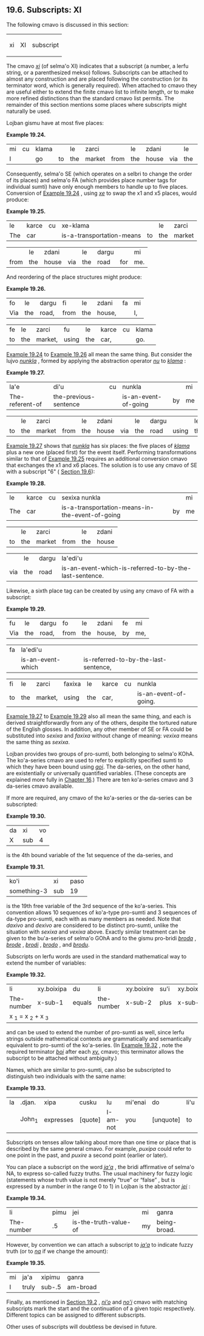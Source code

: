 <a id="section-subscripts-general"></a>19.6. <a id="c19s6"></a>Subscripts: XI
-----------------------------------------------------------------------------

The following cmavo is discussed in this section:

<table class="cmavo-list"><colgroup></colgroup><tbody><tr class="cmavo-entry"><td class="cmavo"><p class="cmavo">xi</p></td><td class="selmaho"><p class="selmaho">XI</p></td><td class="description"><p class="description">subscript</p></td></tr></tbody></table>

<a id="id-1.20.8.4.1" class="indexterm"></a>The cmavo _<a id="id-1.20.8.4.2.1" class="indexterm"></a>[_xi_](../go01#valsi-xi)_ (of selma'o XI) indicates that a subscript (a number, a lerfu string, or a parenthesized mekso) follows. Subscripts can be attached to almost any construction and are placed following the construction (or its terminator word, which is generally required). When attached to cmavo they are useful either to extend the finite cmavo list to infinite length, or to make more refined distinctions than the standard cmavo list permits. The remainder of this section mentions some places where subscripts might naturally be used.

Lojban gismu have at most five places:

<div class="interlinear-gloss-example example">
<a id="example-random-id-GuYz"></a>

**Example 19.24. <a id="c19e6d1"></a>** 

<table class="interlinear-gloss"><colgroup></colgroup><tbody><tr class="jbo"><td>mi</td><td>cu</td><td>klama</td><td></td><td>le</td><td>zarci</td><td>&nbsp;</td><td>le</td><td>zdani</td><td>&nbsp;</td><td>le</td><td>dargu</td><td>&nbsp;</td><td>le</td><td>karce</td></tr><tr class="gloss"><td>I</td><td>&nbsp;</td><td>go</td><td>to</td><td>the</td><td>market</td><td>from</td><td>the</td><td>house</td><td>via</td><td>the</td><td>road</td><td>using</td><td>the</td><td>car.</td></tr></tbody></table>

</div>  

Consequently, selma'o SE (which operates on a selbri to change the order of its places) and selma'o FA (which provides place number tags for individual sumti) have only enough members to handle up to five places. Conversion of [Example 19.24](../section-subscripts-general#example-random-id-GuYz) , using _<a id="id-1.20.8.7.2.1" class="indexterm"></a>[_xe_](../go01#valsi-xe)_ to swap the x1 and x5 places, would produce:

<div class="interlinear-gloss-example example">
<a id="example-random-id-QPGC"></a>

**Example 19.25. <a id="c19e6d2"></a>** 

<table class="interlinear-gloss"><colgroup></colgroup><tbody><tr class="jbo"><td>le</td><td>karce</td><td>cu</td><td>xe-klama</td><td></td><td>le</td><td>zarci</td></tr><tr class="gloss"><td>The</td><td>car</td><td>&nbsp;</td><td>is-a-transportation-means</td><td>to</td><td>the</td><td>market</td></tr></tbody></table>

<table class="interlinear-gloss"><colgroup></colgroup><tbody><tr class="jbo"><td></td><td>le</td><td>zdani</td><td>&nbsp;</td><td>le</td><td>dargu</td><td>&nbsp;</td><td>mi</td></tr><tr class="gloss"><td>from</td><td>the</td><td>house</td><td>via</td><td>the</td><td>road</td><td>for</td><td>me.</td></tr></tbody></table>

</div>  

And reordering of the place structures might produce:

<div class="interlinear-gloss-example example">
<a id="example-random-id-PaKo"></a>

**Example 19.26. <a id="c19e6d3"></a>** 

<table class="interlinear-gloss"><colgroup></colgroup><tbody><tr class="jbo"><td>fo</td><td>le</td><td>dargu</td><td>fi</td><td>le</td><td>zdani</td><td>fa</td><td>mi</td></tr><tr class="gloss"><td>Via</td><td>the</td><td>road,</td><td>from</td><td>the</td><td>house,</td><td></td><td>I,</td></tr></tbody></table>

<table class="interlinear-gloss"><colgroup></colgroup><tbody><tr class="jbo"><td>fe</td><td>le</td><td>zarci</td><td>fu</td><td>le</td><td>karce</td><td>cu</td><td>klama</td></tr><tr class="gloss"><td>to</td><td>the</td><td>market,</td><td>using</td><td>the</td><td>car,</td><td></td><td>go.</td></tr></tbody></table>

</div>  

[Example 19.24](../section-subscripts-general#example-random-id-GuYz) to [Example 19.26](../section-subscripts-general#example-random-id-PaKo) all mean the same thing. But consider the lujvo _<a id="id-1.20.8.11.3.1" class="indexterm"></a>[_nunkla_](../go01#valsi-nunkla)_ , formed by applying the abstraction operator _<a id="id-1.20.8.11.4.1" class="indexterm"></a>[_nu_](../go01#valsi-nu)_ to _<a id="id-1.20.8.11.5.1" class="indexterm"></a>[_klama_](../go01#valsi-klama)_ :

<div class="interlinear-gloss-example example">
<a id="example-random-id-sMPn"></a>

**Example 19.27. <a id="c19e6d4"></a>** 

<table class="interlinear-gloss"><colgroup></colgroup><tbody><tr class="jbo"><td>la'e</td><td>di'u</td><td>cu</td><td>nunkla</td><td></td><td>mi</td></tr><tr class="gloss"><td>The-referent-of</td><td>the-previous-sentence</td><td></td><td>is-an-event-of-going</td><td>by</td><td>me</td></tr></tbody></table>

<table class="interlinear-gloss"><colgroup></colgroup><tbody><tr class="jbo"><td></td><td>le</td><td>zarci</td><td>&nbsp;</td><td>le</td><td>zdani</td><td>&nbsp;</td><td>le</td><td>dargu</td><td>&nbsp;</td><td>le</td><td>karce</td></tr><tr class="gloss"><td>to</td><td>the</td><td>market</td><td>from</td><td>the</td><td>house</td><td>via</td><td>the</td><td>road</td><td>using</td><td>the</td><td>car.</td></tr></tbody></table>

</div>  

<a id="id-1.20.8.13.1" class="indexterm"></a><a id="id-1.20.8.13.2" class="indexterm"></a><a id="id-1.20.8.13.3" class="indexterm"></a><a id="id-1.20.8.13.4" class="indexterm"></a><a id="id-1.20.8.13.5" class="indexterm"></a>[Example 19.27](../section-subscripts-general#example-random-id-sMPn) shows that _<a id="id-1.20.8.13.7.1" class="indexterm"></a>[_nunkla_](../go01#valsi-nunkla)_ has six places: the five places of _<a id="id-1.20.8.13.8.1" class="indexterm"></a>[_klama_](../go01#valsi-klama)_ plus a new one (placed first) for the event itself. Performing transformations similar to that of [Example 19.25](../section-subscripts-general#example-random-id-QPGC) requires an additional conversion cmavo that exchanges the x1 and x6 places. The solution is to use any cmavo of SE with a subscript "6" ( [Section 19.6](../section-subscripts-general)):

<div class="interlinear-gloss-example example">
<a id="example-random-id-zGhw"></a>

**Example 19.28. <a id="c19e6d5"></a>** 

<table class="interlinear-gloss"><colgroup></colgroup><tbody><tr class="jbo"><td>le</td><td>karce</td><td>cu</td><td>sexixa&nbsp;nunkla</td><td></td><td>mi</td></tr><tr class="gloss"><td>The</td><td>car</td><td></td><td>is-a-transportation-means-in-the-event-of-going</td><td>by</td><td>me</td></tr></tbody></table>

<table class="interlinear-gloss"><colgroup></colgroup><tbody><tr class="jbo"><td></td><td>le</td><td>zarci</td><td>&nbsp;</td><td>le</td><td>zdani</td></tr><tr class="gloss"><td>to</td><td>the</td><td>market</td><td>from</td><td>the</td><td>house</td></tr></tbody></table>

<table class="interlinear-gloss"><colgroup></colgroup><tbody><tr class="jbo"><td></td><td>le</td><td>dargu</td><td>la'edi'u</td></tr><tr class="gloss"><td>via</td><td>the</td><td>road</td><td>is-an-event-which-is-referred-to-by-the-last-sentence.</td></tr></tbody></table>

</div>  

Likewise, a sixth place tag can be created by using any cmavo of FA with a subscript:

<div class="interlinear-gloss-example example">
<a id="example-random-id-EW1n"></a>

**Example 19.29. <a id="c19e6d6"></a>** 

<table class="interlinear-gloss"><colgroup></colgroup><tbody><tr class="jbo"><td>fu</td><td>le</td><td>dargu</td><td>fo</td><td>le</td><td>zdani</td><td>fe</td><td>mi</td></tr><tr class="gloss"><td>Via</td><td>the</td><td>road,</td><td>from</td><td>the</td><td>house,</td><td>by</td><td>me,</td></tr></tbody></table>

<table class="interlinear-gloss"><colgroup></colgroup><tbody><tr class="jbo"><td>fa</td><td>la'edi'u</td></tr><tr class="gloss"><td>&nbsp;</td><td>is-an-event-which</td><td>is-referred-to-by-the-last-sentence,</td></tr></tbody></table>

<table class="interlinear-gloss"><colgroup></colgroup><tbody><tr class="jbo"><td>fi</td><td>le</td><td>zarci</td><td>faxixa</td><td>le</td><td>karce</td><td>cu</td><td>nunkla</td></tr><tr class="gloss"><td>to</td><td>the</td><td>market,</td><td>using</td><td>the</td><td>car,</td><td></td><td>is-an-event-of-going.</td></tr></tbody></table>

</div>  

[Example 19.27](../section-subscripts-general#example-random-id-sMPn) to [Example 19.29](../section-subscripts-general#example-random-id-EW1n) also all mean the same thing, and each is derived straightforwardly from any of the others, despite the tortured nature of the English glosses. In addition, any other member of SE or FA could be substituted into _<a id="id-1.20.8.17.3.1" class="indexterm"></a>sexixa_ and _<a id="id-1.20.8.17.4.1" class="indexterm"></a>faxixa_ without change of meaning: _<a id="id-1.20.8.17.5.1" class="indexterm"></a>vexixa_ means the same thing as _<a id="id-1.20.8.17.6.1" class="indexterm"></a>sexixa_.

<a id="id-1.20.8.18.1" class="indexterm"></a><a id="id-1.20.8.18.2" class="indexterm"></a><a id="id-1.20.8.18.3" class="indexterm"></a>Lojban provides two groups of pro-sumti, both belonging to selma'o KOhA. The ko'a-series cmavo are used to refer to explicitly specified sumti to which they have been bound using _<a id="id-1.20.8.18.4.1" class="indexterm"></a>[_goi_](../go01#valsi-goi)_. The da-series, on the other hand, are existentially or universally quantified variables. (These concepts are explained more fully in [Chapter 16](../chapter-quantifiers).) There are ten ko'a-series cmavo and 3 da-series cmavo available.

<a id="id-1.20.8.19.1" class="indexterm"></a><a id="id-1.20.8.19.2" class="indexterm"></a><a id="id-1.20.8.19.3" class="indexterm"></a>If more are required, any cmavo of the ko'a-series or the da-series can be subscripted:

<div class="interlinear-gloss-example example">
<a id="example-random-id-Bday"></a>

**Example 19.30. <a id="c19e6d7"></a>** 

<table class="interlinear-gloss"><colgroup></colgroup><tbody><tr class="jbo"><td>da</td><td>xi</td><td>vo</td></tr><tr class="gloss"><td>X</td><td>sub</td><td>4</td></tr></tbody></table>

</div>  

is the 4th bound variable of the 1st sequence of the da-series, and

<div class="interlinear-gloss-example example">
<a id="example-random-id-gfXT"></a>

**Example 19.31. <a id="c19e6d8"></a>** 

<table class="interlinear-gloss"><colgroup></colgroup><tbody><tr class="jbo"><td>ko'i</td><td>xi</td><td>paso</td></tr><tr class="gloss"><td>something-3</td><td>sub</td><td>19</td></tr></tbody></table>

</div>  

is the 19th free variable of the 3rd sequence of the ko'a-series. This convention allows 10 sequences of ko'a-type pro-sumti and 3 sequences of da-type pro-sumti, each with as many members as needed. Note that _<a id="id-1.20.8.23.1.1" class="indexterm"></a>daxivo_ and _<a id="id-1.20.8.23.2.1" class="indexterm"></a>dexivo_ are considered to be distinct pro-sumti, unlike the situation with _<a id="id-1.20.8.23.3.1" class="indexterm"></a>sexixa_ and _<a id="id-1.20.8.23.4.1" class="indexterm"></a>vexixa_ above. Exactly similar treatment can be given to the bu'a-series of selma'o GOhA and to the gismu pro-bridi _<a id="id-1.20.8.23.5.1" class="indexterm"></a>[_broda_](../go01#valsi-broda)_ , _<a id="id-1.20.8.23.6.1" class="indexterm"></a>[_brode_](../go01#valsi-brode)_ , _<a id="id-1.20.8.23.7.1" class="indexterm"></a>[_brodi_](../go01#valsi-brodi)_ , _<a id="id-1.20.8.23.8.1" class="indexterm"></a>[_brodo_](../go01#valsi-brodo)_ , and _<a id="id-1.20.8.23.9.1" class="indexterm"></a>[_brodu_](../go01#valsi-brodu)_.

<a id="id-1.20.8.24.1" class="indexterm"></a>Subscripts on lerfu words are used in the standard mathematical way to extend the number of variables:

<div class="interlinear-gloss-example example">
<a id="example-random-id-wez6"></a>

**Example 19.32. <a id="c19e6d9"></a>** 

<table class="interlinear-gloss"><colgroup></colgroup><tbody><tr class="jbo"><td>li</td><td>xy.boixipa</td><td>du</td><td>li</td><td>xy.boixire</td><td>su'i</td><td>xy.boixici</td></tr><tr class="gloss"><td>The-number</td><td>x-sub-1</td><td>equals</td><td>the-number</td><td>x-sub-2</td><td>plus</td><td>x-sub-3</td></tr><tr class="informalequation"><td colspan="12321"><div class="informalequation"><span class="mathphrase">x <sub>1</sub> = x <sub>2</sub> + x <sub>3</sub></span></div></td></tr></tbody></table>

</div>  

and can be used to extend the number of pro-sumti as well, since lerfu strings outside mathematical contexts are grammatically and semantically equivalent to pro-sumti of the ko'a-series. (In [Example 19.32](../section-subscripts-general#example-random-id-wez6) , note the required terminator _<a id="id-1.20.8.26.2.1" class="indexterm"></a>[_boi_](../go01#valsi-boi)_ after each _<a id="id-1.20.8.26.3.1" class="indexterm"></a>[_xy._](../go01#valsi-xy)_ cmavo; this terminator allows the subscript to be attached without ambiguity.)

<a id="id-1.20.8.27.1" class="indexterm"></a>Names, which are similar to pro-sumti, can also be subscripted to distinguish two individuals with the same name:

<div class="interlinear-gloss-example example">
<a id="example-random-id-tW4J"></a>

**Example 19.33. <a id="c19e6d10"></a>** 

<table class="interlinear-gloss"><colgroup></colgroup><tbody><tr class="jbo"><td>la</td><td>.djan.</td><td>xipa</td><td>cusku</td><td>lu</td><td>mi'enai</td><td>do</td><td>li'u</td><td>la</td><td>.djan.</td><td>xire</td></tr><tr class="gloss"><td></td><td>John<sub>1</sub></td><td>expresses</td><td>[quote]</td><td>I-am-not</td><td>you</td><td>[unquote]</td><td>to</td><td></td><td>John<sub>2</sub></td><td>.</td></tr></tbody></table>

</div>  

<a id="id-1.20.8.29.1" class="indexterm"></a>Subscripts on tenses allow talking about more than one time or place that is described by the same general cmavo. For example, _<a id="id-1.20.8.29.2.1" class="indexterm"></a>puxipa_ could refer to one point in the past, and _<a id="id-1.20.8.29.3.1" class="indexterm"></a>puxire_ a second point (earlier or later).

<a id="id-1.20.8.30.1" class="indexterm"></a>You can place a subscript on the word _<a id="id-1.20.8.30.2.1" class="indexterm"></a>[_ja'a_](../go01#valsi-jaha)_ , the bridi affirmative of selma'o NA, to express so-called fuzzy truths. The usual machinery for fuzzy logic (statements whose truth value is not merely “true” or “false” , but is expressed by a number in the range 0 to 1) in Lojban is the abstractor _<a id="id-1.20.8.30.5.1" class="indexterm"></a>[_jei_](../go01#valsi-jei)_ :

<div class="interlinear-gloss-example example">
<a id="example-random-id-NGGv"></a>

**Example 19.34. <a id="c19e6d11"></a>** 

<table class="interlinear-gloss"><colgroup></colgroup><tbody><tr class="jbo"><td>li</td><td>pimu</td><td>jei</td><td>mi</td><td>ganra</td></tr><tr class="gloss"><td>The-number</td><td>.5</td><td>is-the-truth-value-of</td><td>my</td><td>being-broad.</td></tr></tbody></table>

</div>  

However, by convention we can attach a subscript to _<a id="id-1.20.8.32.1.1" class="indexterm"></a>[_ja'a_](../go01#valsi-jaha)_ to indicate fuzzy truth (or to _<a id="id-1.20.8.32.2.1" class="indexterm"></a>[_na_](../go01#valsi-na)_ if we change the amount):

<div class="interlinear-gloss-example example">
<a id="example-random-id-xpiI"></a>

**Example 19.35. <a id="c19e6d12"></a>** 

<table class="interlinear-gloss"><colgroup></colgroup><tbody><tr class="jbo"><td>mi</td><td>ja'a</td><td>xipimu</td><td>ganra</td></tr><tr class="gloss"><td>I</td><td>truly</td><td>sub-.5</td><td>am-broad</td></tr></tbody></table>

</div>  

<a id="id-1.20.8.34.1" class="indexterm"></a>Finally, as mentioned in [Section 19.2](../section-i) , _<a id="id-1.20.8.34.3.1" class="indexterm"></a>[_ni'o_](../go01#valsi-niho)_ and _<a id="id-1.20.8.34.4.1" class="indexterm"></a>[_no'i_](../go01#valsi-nohi)_ cmavo with matching subscripts mark the start and the continuation of a given topic respectively. Different topics can be assigned to different subscripts.

Other uses of subscripts will doubtless be devised in future.